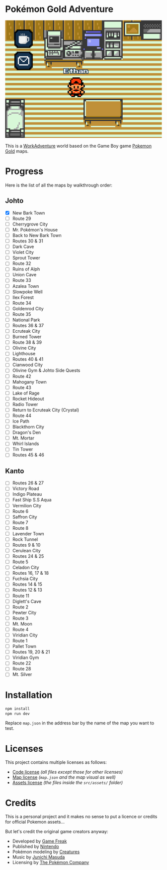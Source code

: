 # Pokémon Gold Adventure

![image](./public/ethan-bedroom.png)

This is a [WorkAdventure](https://workadventu.re/) world based on the Game Boy game [Pokemon Gold](https://en.wikipedia.org/wiki/Pok%C3%A9mon_Gold_and_Silver "Wikipedia") maps.

# Progress

Here is the list of all the maps by walkthrough order:

## Johto

- [x] New Bark Town
- [ ] Route 29
- [ ] Cherrygrove City
- [ ] Mr. Pokémon's House
- [ ] Back to New Bark Town
- [ ] Routes 30 & 31
- [ ] Dark Cave
- [ ] Violet City
- [ ] Sprout Tower
- [ ] Route 32
- [ ] Ruins of Alph
- [ ] Union Cave
- [ ] Route 33
- [ ] Azalea Town
- [ ] Slowpoke Well
- [ ] Ilex Forest
- [ ] Route 34
- [ ] Goldenrod City
- [ ] Route 35
- [ ] National Park
- [ ] Routes 36 & 37
- [ ] Ecruteak City
- [ ] Burned Tower
- [ ] Route 38 & 39
- [ ] Olivine City
- [ ] Lighthouse
- [ ] Routes 40 & 41
- [ ] Cianwood City
- [ ] Olivine Gym & Johto Side Quests
- [ ] Route 42
- [ ] Mahogany Town
- [ ] Route 43
- [ ] Lake of Rage
- [ ] Rocket Hideout
- [ ] Radio Tower
- [ ] Return to Ecruteak City (Crystal)
- [ ] Route 44
- [ ] Ice Path
- [ ] Blackthorn City
- [ ] Dragon's Den
- [ ] Mt. Mortar
- [ ] Whirl Islands
- [ ] Tin Tower
- [ ] Routes 45 & 46

## Kanto

- [ ] Routes 26 & 27
- [ ] Victory Road
- [ ] Indigo Plateau
- [ ] Fast Ship S.S Aqua
- [ ] Vermilion City
- [ ] Route 6
- [ ] Saffron City
- [ ] Route 7
- [ ] Route 8
- [ ] Lavender Town
- [ ] Rock Tunnel
- [ ] Routes 9 & 10
- [ ] Cerulean City
- [ ] Routes 24 & 25
- [ ] Route 5
- [ ] Celadon City
- [ ] Routes 16, 17 & 18
- [ ] Fuchsia City
- [ ] Routes 14 & 15
- [ ] Routes 12 & 13
- [ ] Route 11
- [ ] Diglett's Cave
- [ ] Route 2
- [ ] Pewter City
- [ ] Route 3
- [ ] Mt. Moon
- [ ] Route 4
- [ ] Viridian City
- [ ] Route 1
- [ ] Pallet Town
- [ ] Routes 19, 20 & 21
- [ ] Viridian Gym
- [ ] Route 22
- [ ] Route 28
- [ ] Mt. Silver

# Installation

```shell
npm install
npm run dev
```

Replace `map.json` in the address bar by the name of the map you want to test.

# Licenses

This project contains multiple licenses as follows:

* [Code license](./LICENSE.code) *(all files except those for other licenses)*
* [Map license](./LICENSE.map) *(`map.json` and the map visual as well)*
* [Assets license](./LICENSE.assets) *(the files inside the `src/assets/` folder)*

# Credits

This is a personal project and it makes no sense to put a licence or credits for official Pokemon assets... 

But let's credit the original game creators anyway:
- Developed by [Game Freak](https://www.gamefreak.co.jp/)
- Published by [Nintendo](https://www.nintendo.com/)
- Pokémon modeling by [Creatures](https://www.creatures.co.jp/)
- Music by [Junichi Masuda](https://en.wikipedia.org/wiki/Junichi_Masuda)
- Licensing by [The Pokémon Company](https://www.pokemon.com/)